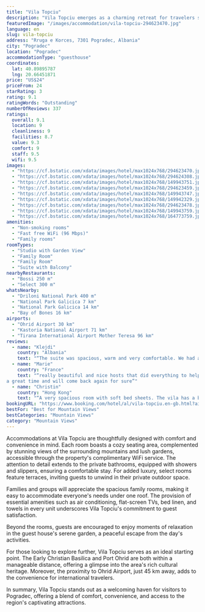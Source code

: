 ```yaml
---
title: "Vila Topciu"
description: "Vila Topciu emerges as a charming retreat for travelers seeking both tranquility and adventure in the heart of Pogradec."
featuredImage: "/images/accommodation/vila-topciu-294623470.jpg"
language: en
slug: vila-topciu
address: "Rruga e Korces, 7301 Pogradec, Albania"
city: "Pogradec"
location: "Pogradec"
accommodationType: "guesthouse"
coordinates:
  lat: 40.89895787
  lng: 20.66451871
price: "US$24"
priceFrom: 24
starRating: 3
rating: 9.1
ratingWords: "Outstanding"
numberOfReviews: 337
ratings:
  overall: 9.1
  location: 9
  cleanliness: 9
  facilities: 8.7
  value: 9.3
  comfort: 9
  staff: 9.5
  wifi: 9.5
images:
  - "https://cf.bstatic.com/xdata/images/hotel/max1024x768/294623470.jpg?k=a44cbf327a87582033d8030a7aa4d2eda27165c8046870ee893340a3a259a9fa&o=&hp=1"
  - "https://cf.bstatic.com/xdata/images/hotel/max1024x768/294624308.jpg?k=96e491d4aafe6219afd50ff490ba7db9b4bc20cd3a611cafaf900045e2a8d683&o=&hp=1"
  - "https://cf.bstatic.com/xdata/images/hotel/max1024x768/149943751.jpg?k=2de0ded7befdd11d1932c2c7bcb16a1d1567678bb18f03bf088abd3e0af352c4&o=&hp=1"
  - "https://cf.bstatic.com/xdata/images/hotel/max1024x768/294623459.jpg?k=afc9b7984ecd77da8e5fc6329daaf6b9c1a4cb82b025b36237e96b86a894ac33&o=&hp=1"
  - "https://cf.bstatic.com/xdata/images/hotel/max1024x768/149943747.jpg?k=4b64049f80f5346ae75e011f7c68e2e4e2766824401db4ecf6b45f872adef0fa&o=&hp=1"
  - "https://cf.bstatic.com/xdata/images/hotel/max1024x768/149942329.jpg?k=f570a6c7be85d7b09ae18b4c44cac0b5b06ac85a6d59717a028b82111646c8c9&o=&hp=1"
  - "https://cf.bstatic.com/xdata/images/hotel/max1024x768/294623478.jpg?k=0f298ea8fbd097e4e04b3e8718ead382d1109d5c3ec5c283ed2fcff3ababfd03&o=&hp=1"
  - "https://cf.bstatic.com/xdata/images/hotel/max1024x768/149943759.jpg?k=9ee3bfb88cda6bc60e5ee0ef6fee8c27f922e8cfbc3d4d2b35f96d15e52c3add&o=&hp=1"
  - "https://cf.bstatic.com/xdata/images/hotel/max1024x768/164773759.jpg?k=0728ee06ce52d3de31dabbb346de85d8e2cb22c565fa15857e92a5817f2837d7&o=&hp=1"
amenities:
  - "Non-smoking rooms"
  - "Fast free WiFi (96 Mbps)"
  - "Family rooms"
roomTypes:
  - "Studio with Garden View"
  - "Family Room"
  - "Family Room"
  - "Suite with Balcony"
nearbyRestaurants:
  - "Bossi 250 m"
  - "Select 300 m"
whatsNearby:
  - "Driloni National Park 400 m"
  - "National Park Galicica 7 km"
  - "National Park Galicica 14 km"
  - "Bay of Bones 16 km"
airports:
  - "Ohrid Airport 30 km"
  - "Kastoria National Airport 71 km"
  - "Tirana International Airport Mother Teresa 96 km"
reviews:
  - name: "Klejdi"
    country: "Albania"
    text: "“The suite was spacious, warm and very comfortable. We had a nice time there.”"
  - name: "Marie"
    country: "France"
    text: "“really beautiful and nice hosts that did everything to help us feel at home
a great time and will come back again for sure”"
  - name: "Christin"
    country: "Hong Kong"
    text: "“A very spacious room with soft bed sheets. The vila has a beautiful garden.”"
bookingURL: "https://www.booking.com/hotel/al/vila-topciu.en-gb.html?aid=8035640"
bestFor: "Best for Mountain Views"
bestCategories: "Mountain Views"
category: "Mountain Views"
---
```


Accommodations at Vila Topciu are thoughtfully designed with comfort and convenience in mind. Each room boasts a cozy seating area, complemented by stunning views of the surrounding mountains and lush gardens, accessible through the property's complimentary WiFi service. The attention to detail extends to the private bathrooms, equipped with showers and slippers, ensuring a comfortable stay. For added luxury, select rooms feature terraces, inviting guests to unwind in their private outdoor space.

Families and groups will appreciate the spacious family rooms, making it easy to accommodate everyone's needs under one roof. The provision of essential amenities such as air conditioning, flat-screen TVs, bed linen, and towels in every unit underscores Vila Topciu's commitment to guest satisfaction.

Beyond the rooms, guests are encouraged to enjoy moments of relaxation in the guest house's serene garden, a peaceful escape from the day's activities.

For those looking to explore further, Vila Topciu serves as an ideal starting point. The Early Christian Basilica and Port Ohrid are both within a manageable distance, offering a glimpse into the area's rich cultural heritage. Moreover, the proximity to Ohrid Airport, just 45 km away, adds to the convenience for international travelers.

In summary, Vila Topciu stands out as a welcoming haven for visitors to Pogradec, offering a blend of comfort, convenience, and access to the region's captivating attractions.